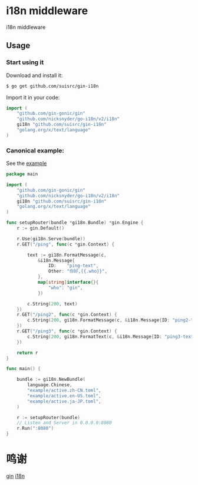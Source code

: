 # i18n middleware

i18n middleware

## Usage

### Start using it

Download and install it:

```sh
$ go get github.com/suisrc/gin-i18n
```

Import it in your code:

```go
import (
	"github.com/gin-gonic/gin"
	"github.com/nicksnyder/go-i18n/v2/i18n"
	gi18n "github.com/suisrc/gin-i18n"
	"golang.org/x/text/language"
)
```

### Canonical example:

See the [example](example)

[embedmd]:# (example/example.go go)
```go
package main

import (
	"github.com/gin-gonic/gin"
	"github.com/nicksnyder/go-i18n/v2/i18n"
	gi18n "github.com/suisrc/gin-i18n"
	"golang.org/x/text/language"
)

func setupRouter(bundle *gi18n.Bundle) *gin.Engine {
	r := gin.Default()

	r.Use(gi18n.Serve(bundle))
	r.GET("/ping", func(c *gin.Context) {

		text := gi18n.FormatMessage(c,
			&i18n.Message{
				ID:    "ping-text",
				Other: "你好,{{.who}}",
			},
			map[string]interface{}{
				"who": "gin",
			})

		c.String(200, text)
	})
	r.GET("/ping2", func(c *gin.Context) {
		c.String(200, gi18n.FormatMessage(c, &i18n.Message{ID: "ping2-text", Other: "我是{{.who}}"}, gi18n.Data{"who": "gin"}))
	})
	r.GET("/ping3", func(c *gin.Context) {
		c.String(200, gi18n.FormatText(c, &i18n.Message{ID: "ping3-text", Other: "测试"}))
	})

	return r
}

func main() {

	bundle := gi18n.NewBundle(
		language.Chinese,
		"example/active.zh-CN.toml",
		"example/active.en-US.toml",
		"example/active.ja-JP.toml",
	)

	r := setupRouter(bundle)
	// Listen and Server in 0.0.0.0:8080
	r.Run(":8080")
}

```

# 鸣谢
[gin](github.com/gin-gonic/gin)
[i18n](github.com/nicksnyder/go-i18n)